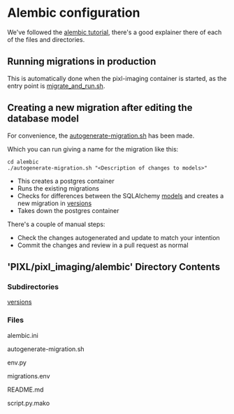 # Alembic configuration

We've followed the  [alembic tutorial](https://alembic.sqlalchemy.org/en/latest/tutorial.html),
there's a good explainer there of each of the files and directories. 

## Running migrations in production

This is automatically done when the pixl-imaging container is started, 
as the entry point is [migrate_and_run.sh](../scripts/migrate_and_run.sh).

## Creating a new migration after editing the database model

For convenience, the [autogenerate-migration.sh](autogenerate-migration.sh) has been made.

Which you can run giving a name for the migration like this:

```shell
cd alembic
./autogenerate-migration.sh "<Description of changes to models>"
```

- This creates a postgres container
- Runs the existing migrations
- Checks for differences between the SQLAlchemy [models](../../pixl_core/src/core/db/models.py) 
  and creates a new migration in [versions](versions)
- Takes down the postgres container

There's a couple of manual steps:

- Check the changes autogenerated and update to match your intention
- Commit the changes and review in a pull request as normal

## 'PIXL/pixl_imaging/alembic' Directory Contents

### Subdirectories

[versions](./versions/README.md)

### Files

alembic.ini

autogenerate-migration.sh

env.py

migrations.env

README.md

script.py.mako

